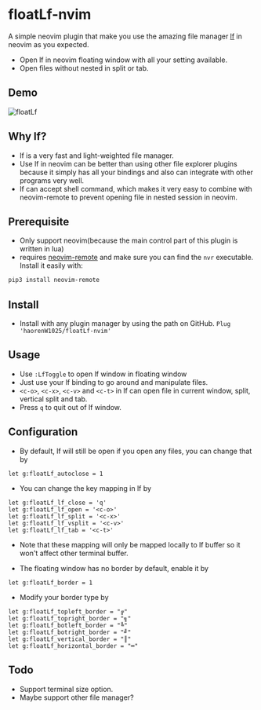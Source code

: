 # floatLf-nvim

A simple neovim plugin that make you use the amazing file manager [lf](https://github.com/gokcehan/lf) in neovim as you expected.

- Open lf in neovim floating window with all your setting available.
- Open files without nested in split or tab.

## Demo

![floatLf](https://user-images.githubusercontent.com/35623968/75210925-70bb9b00-57bd-11ea-82b9-b5043bb4c3df.gif)


## Why lf?

- lf is a very fast and light-weighted file manager.
- Use lf in neovim can be better than using other file explorer plugins because it simply has all your bindings and also can integrate with other programs very well.
- lf can accept shell command, which makes it very easy to combine with neovim-remote to prevent opening file in nested session in neovim.

## Prerequisite

- Only support neovim(because the main control part of this plugin is written in lua)
- requires [neovim-remote](https://github.com/mhinz/neovim-remote) and make sure you can find the  `nvr` executable. Install it easily with:
```bash
pip3 install neovim-remote
```

## Install

- Install with any plugin manager by using the path on GitHub.
```Plug 'haorenW1025/floatLf-nvim'```

## Usage

- Use `:LfToggle` to open lf window in floating window
- Just use your lf binding to go around and manipulate files.
- `<c-o>`, `<c-x>`, `<c-v>` and `<c-t>` in lf can open file in current window, split, vertical split and tab.
- Press `q` to quit out of lf window.

## Configuration

- By default, lf will still be open if you open any files, you can change that by
```
let g:floatLf_autoclose = 1
```

- You can change the key mapping in lf by
```
let g:floatLf_lf_close = 'q'
let g:floatLf_lf_open = '<c-o>'
let g:floatLf_lf_split = '<c-x>'
let g:floatLf_lf_vsplit = '<c-v>'
let g:floatLf_lf_tab = '<c-t>'
```
- Note that these mapping will only be mapped locally to lf buffer so it won't affect other terminal buffer.

- The floating window has no border by default, enable it by
```
let g:floatLf_border = 1
```

- Modify your border type by
```
let g:floatLf_topleft_border = "╔"
let g:floatLf_topright_border = "╗"
let g:floatLf_botleft_border = "╚"
let g:floatLf_botright_border = "╝"
let g:floatLf_vertical_border = "║"
let g:floatLf_horizontal_border = "═"
```

## Todo
- Support terminal size option.
- Maybe support other file manager?
